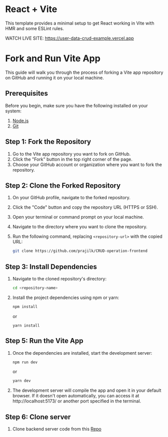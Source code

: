 # React + Vite

This template provides a minimal setup to get React working in Vite with HMR and some ESLint rules.

WATCH LIVE SITE: https://user-data-crud-example.vercel.app

# Fork and Run Vite App

This guide will walk you through the process of forking a Vite app repository on GitHub and running it on your local machine.

## Prerequisites

Before you begin, make sure you have the following installed on your system:

1. [Node.js](https://nodejs.org/en/)
2. [Git](https://git-scm.com/)

## Step 1: Fork the Repository

1. Go to the Vite app repository you want to fork on GitHub.
2. Click the "Fork" button in the top right corner of the page.
3. Choose your GitHub account or organization where you want to fork the repository.

## Step 2: Clone the Forked Repository

1. On your GitHub profile, navigate to the forked repository.
2. Click the "Code" button and copy the repository URL (HTTPS or SSH).
3. Open your terminal or command prompt on your local machine.
4. Navigate to the directory where you want to clone the repository.
5. Run the following command, replacing `<repository-url>` with the copied URL:

   ```bash
   git clone https://github.com/prajilk/CRUD-operation-frontend

## Step 3: Install Dependencies

1. Navigate to the cloned repository's directory:

   ```bash
   cd <repository-name>
2. Install the project dependencies using npm or yarn:
   ```bash
   npm install
   ```
   or
   ```
   yarn install
   ```

## Step 5: Run the Vite App
1. Once the dependencies are installed, start the development server:
   ```bash
   npm run dev
   ```
   or
   ```bash
   yarn dev
   ```
2. The development server will compile the app and open it in your default browser. If it doesn't open automatically, you can access it at http://localhost:5173/ or another port specified in the terminal.

## Step 6: Clone server
1. Clone backend server code from this [Repo](https://github.com/prajilk/CRUD-operation-backend)
